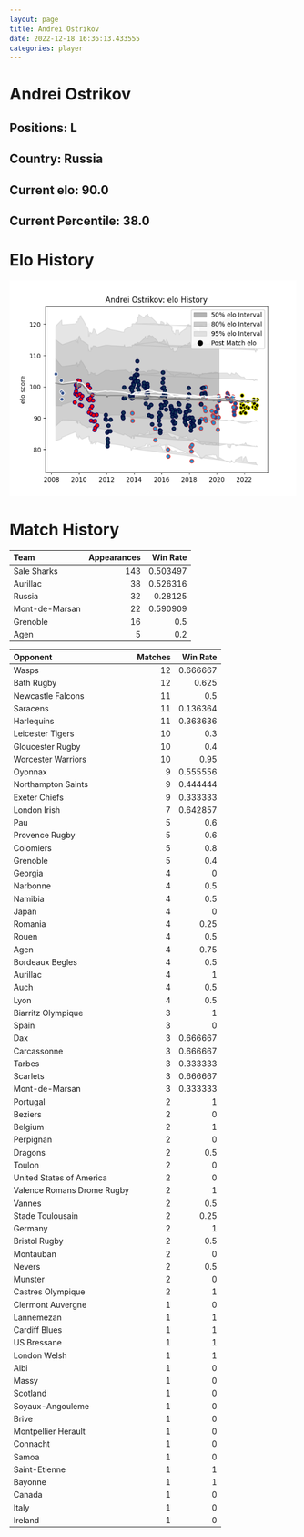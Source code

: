 ```yaml
---  
layout: page  
title: Andrei Ostrikov  
date: 2022-12-18 16:36:13.433555  
categories: player  
---
```

# Andrei Ostrikov

## Positions: L

## Country: Russia

## Current elo: 90.0

## Current Percentile: 38.0

# Elo History


![elo history](history_AndreiOstrikov.png)
# Match History


| Team           |   Appearances |   Win Rate |
|:---------------|--------------:|-----------:|
| Sale Sharks    |           143 |   0.503497 |
| Aurillac       |            38 |   0.526316 |
| Russia         |            32 |   0.28125  |
| Mont-de-Marsan |            22 |   0.590909 |
| Grenoble       |            16 |   0.5      |
| Agen           |             5 |   0.2      |

| Opponent                   |   Matches |   Win Rate |
|:---------------------------|----------:|-----------:|
| Wasps                      |        12 |   0.666667 |
| Bath Rugby                 |        12 |   0.625    |
| Newcastle Falcons          |        11 |   0.5      |
| Saracens                   |        11 |   0.136364 |
| Harlequins                 |        11 |   0.363636 |
| Leicester Tigers           |        10 |   0.3      |
| Gloucester Rugby           |        10 |   0.4      |
| Worcester Warriors         |        10 |   0.95     |
| Oyonnax                    |         9 |   0.555556 |
| Northampton Saints         |         9 |   0.444444 |
| Exeter Chiefs              |         9 |   0.333333 |
| London Irish               |         7 |   0.642857 |
| Pau                        |         5 |   0.6      |
| Provence Rugby             |         5 |   0.6      |
| Colomiers                  |         5 |   0.8      |
| Grenoble                   |         5 |   0.4      |
| Georgia                    |         4 |   0        |
| Narbonne                   |         4 |   0.5      |
| Namibia                    |         4 |   0.5      |
| Japan                      |         4 |   0        |
| Romania                    |         4 |   0.25     |
| Rouen                      |         4 |   0.5      |
| Agen                       |         4 |   0.75     |
| Bordeaux Begles            |         4 |   0.5      |
| Aurillac                   |         4 |   1        |
| Auch                       |         4 |   0.5      |
| Lyon                       |         4 |   0.5      |
| Biarritz Olympique         |         3 |   1        |
| Spain                      |         3 |   0        |
| Dax                        |         3 |   0.666667 |
| Carcassonne                |         3 |   0.666667 |
| Tarbes                     |         3 |   0.333333 |
| Scarlets                   |         3 |   0.666667 |
| Mont-de-Marsan             |         3 |   0.333333 |
| Portugal                   |         2 |   1        |
| Beziers                    |         2 |   0        |
| Belgium                    |         2 |   1        |
| Perpignan                  |         2 |   0        |
| Dragons                    |         2 |   0.5      |
| Toulon                     |         2 |   0        |
| United States of America   |         2 |   0        |
| Valence Romans Drome Rugby |         2 |   1        |
| Vannes                     |         2 |   0.5      |
| Stade Toulousain           |         2 |   0.25     |
| Germany                    |         2 |   1        |
| Bristol Rugby              |         2 |   0.5      |
| Montauban                  |         2 |   0        |
| Nevers                     |         2 |   0.5      |
| Munster                    |         2 |   0        |
| Castres Olympique          |         2 |   1        |
| Clermont Auvergne          |         1 |   0        |
| Lannemezan                 |         1 |   1        |
| Cardiff Blues              |         1 |   1        |
| US Bressane                |         1 |   1        |
| London Welsh               |         1 |   1        |
| Albi                       |         1 |   0        |
| Massy                      |         1 |   0        |
| Scotland                   |         1 |   0        |
| Soyaux-Angouleme           |         1 |   0        |
| Brive                      |         1 |   0        |
| Montpellier Herault        |         1 |   0        |
| Connacht                   |         1 |   0        |
| Samoa                      |         1 |   0        |
| Saint-Etienne              |         1 |   1        |
| Bayonne                    |         1 |   1        |
| Canada                     |         1 |   0        |
| Italy                      |         1 |   0        |
| Ireland                    |         1 |   0        |